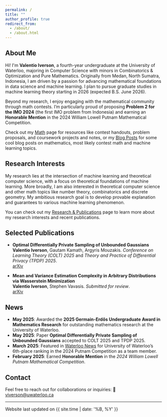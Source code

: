```yaml
---
permalink: /
title: ""
author_profile: true
redirect_from: 
  - /about/
  - /about.html
---
```


## About Me

Hi! I'm **Valentio Iverson**, a fourth-year undergraduate at the University of Waterloo, majoring in Computer Science with minors in Combinatorics & Optimization and Pure Mathematics. Originally from Medan, North Sumatra, Indonesia, I am driven by a passion for advancing mathematical foundations in data science and machine learning. I plan to pursue graduate studies in machine learning theory starting in 2026 (expected B.S. June 2026).

Beyond my research, I enjoy engaging with the mathematical community through math contests. I’m particularly proud of proposing **Problem 2 for the IMO 2024** (the first IMO problem from Indonesia) and earning an **Honorable Mention** in the 2024 William Lowell Putnam Mathematical Competition. 

Check out my [Math](/math/) page for resources like contest handouts, problem proposals, and coursework projects and notes, or my [Blog Posts](/blog/) for some cool blog posts on mathematics, most likely contest math and machine learning topics.


## Research Interests

My research lies at the intersection of machine learning and theoretical computer science, with a focus on theoretical foundations of machine learning. More broadly, I am also interested in theoretical computer science and other math topics like number theory, combinatorics and discrete geometry. My ambitious research goal is to develop provable explanation and guarantees to various machine learning phenomenon.

You can check out my [Research & Publications](/research/) page to learn more about my research interests and recent publications.

## Selected Publications

- **Optimal Differentially Private Sampling of Unbounded Gaussians**  
  **Valentio Iverson**, Gautam Kamath, Argyris Mouzakis. 
  *Conference on Learning Theory (COLT) 2025* and *Theory and Practice of Differential Privacy (TPDP) 2025*.  
  [arXiv](https://arxiv.org/abs/2503.01766)

- **Mean and Variance Estimation Complexity in Arbitrary Distributions via Wasserstein Minimization**  
  **Valentio Iverson**, Stephen Vavasis. 
  *Submitted for review*.  
  [arXiv](https://arxiv.org/abs/2501.10172)

## News

- **May 2025**: Awarded the **2025 Germain-Erdős Undergraduate Award in Mathematics Research** for outstanding mathematics research at the University of Waterloo.
- **May 2025**: Paper **Optimal Differentially Private Sampling of Unbounded Gaussians** accepted to COLT 2025 and TPDP 2025.
- **March 2025**: Featured in [Waterloo News](https://uwaterloo.ca/math/news/waterloo-ranks-sixth-putnam-competition) for University of Waterloo’s 6th-place ranking in the 2024 Putnam Competition as a team member.
- **February 2025**: Earned **Honorable Mention** in the *2024 William Lowell Putnam Mathematical Competition*.


## Contact

Feel free to reach out for collaborations or inquiries:  📧 [viverson@uwaterloo.ca](mailto:viverson@uwaterloo.ca)

---

<div class="last-updated">Website last updated on {{ site.time | date: '%B, %Y' }}</div>